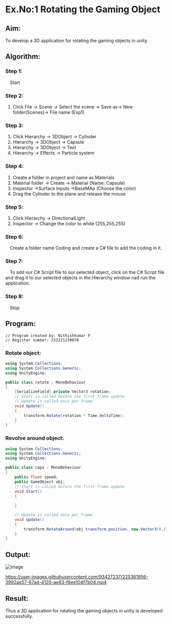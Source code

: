 # Ex.No:1  Rotating the Gaming Object

## Aim:
To develop a 3D application for rotating the gaming objects in unity.
## Algorithm:
### Step 1:
&emsp;Start
### Step 2:
1. Click File -> Scene -> Select the scene -> Save as-> New folder(Scenes)-> File name (Exp1)
### Step 3:
1. Click Hierarchy -> 3DObject -> Cylinder
2. Hierarchy -> 3DObject -> Capsule
3. Hierarchy -> 3DObject -> Text
4. Hierarchy -> Effects -> Particle system
### Step 4:
1. Create a folder in project and name as Materials
2. Material folder -> Create -> Material (Name: Capsule)
3. Inspector ->Surface Inputs ->BaseMAp (Choose the color)
4. Drag the Cylinder to the plane and release the mouse
### Step 5:
1. Click Hierarchy -> DirectionalLight
2. Inspector -> Change the color to white (255,255,255)
### Step 6:
&emsp;Create a folder name Coding and create a C# file to add the coding in it.
### Step 7:
&emsp;To add our C# Script file to our selected object, click on the C# Script file and drag it to our selected objects in the Hierarchy window nad run the application.
### Step 8:
&emsp;Stop

## Program:
```
// Program created by: Nithishkumar P
// Register number: 212221230070
```
### Rotate object:
```C#
using System.Collections;
using System.Collections.Generic;
using UnityEngine;

public class rotate : MonoBehaviour
{
    [SerializeField] private Vector3 rotation;
    // Start is called before the first frame update
    // Update is called once per frame
    void Update()
    {
        transform.Rotate(rotation * Time.deltaTime);
    }
}
```
### Revolve around object:
```C#
using System.Collections;
using System.Collections.Generic;
using UnityEngine;

public class caps : MonoBehaviour
{
    public float speed;
    public GameObject obj;
    // Start is called before the first frame update
    void Start()
    {
        
    }

    // Update is called once per frame
    void Update()
    {
        transform.RotateAround(obj.transform.position, new Vector3(0,1,0), speed*Time.deltaTime);
    }
}
```
## Output:
![image]()

https://user-images.githubusercontent.com/93427237/225361956-3992ae57-67ad-4120-ae83-f8ee104f7b04.mp4


## Result:
Thus a 3D application for rotating the gaming objects in unity is developed successfully.
